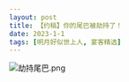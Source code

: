 ```yaml
---
layout: post
title: 【约稿】你的尾巴被劫持了！
date: 2023-1-1
tags: [明月好似世上人, 宴客精选]
---
```


![劫持尾巴.png](https://s2.loli.net/2023/01/01/Am5erW1XwnVk6ZC.png)